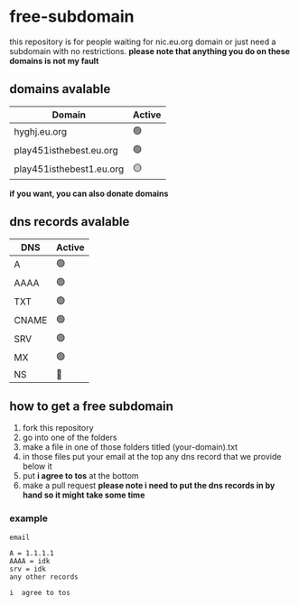 # free-subdomain

this repository is for people waiting for nic.eu.org domain or just need a subdomain with no restrictions. **please note that anything you do on these domains is not my fault**

## domains avalable

| Domain                  | Active                 |
| ----------------------- | ---------------------- |
| hyghj.eu.org            | :green_circle:         |
| play451isthebest.eu.org | :green_circle:         |
| play451isthebest1.eu.org| :yellow_circle:        |

**if you want, you can also donate domains**
## dns records avalable
| DNS   | Active          |
| ----- | --------------- |
| A     | :green_circle:  |
| AAAA  | :green_circle:  |
| TXT   | :green_circle:  |
| CNAME | :green_circle:  |
| SRV   | :green_circle:  |
| MX    | :green_circle:  |
| NS    | :red_circle:    |

## how to get a free subdomain
1. fork this repository
2. go into one of the folders
3. make a file in one of those folders titled (your-domain).txt
4. in those files put your email at the top any dns record that we provide below it
5. put **i agree to tos** at the bottom
6. make a pull request
**please note i need to put the dns records in by hand so it might take some time**

### example
```
email

A = 1.1.1.1
AAAA = idk
srv = idk
any other records

i  agree to tos
```

